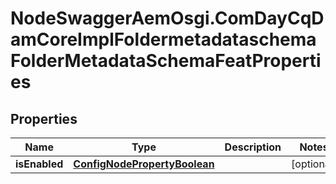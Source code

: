 # NodeSwaggerAemOsgi.ComDayCqDamCoreImplFoldermetadataschemaFolderMetadataSchemaFeatProperties

## Properties
Name | Type | Description | Notes
------------ | ------------- | ------------- | -------------
**isEnabled** | [**ConfigNodePropertyBoolean**](ConfigNodePropertyBoolean.md) |  | [optional] 


